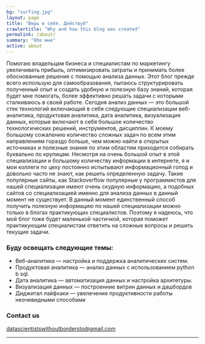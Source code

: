 ```yaml
---
bg: "surfing.jpg"
layout: page
title: "Верь в себя. Действуй"
crawlertitle: "Why and how this blog was created"
permalink: /about/
summary: "Обо мне"
active: about
---
```


Помогаю владельцам бизнеса и специалистам по маркетингу увеличивать прибыль, оптимизировать затраты и принимать более обоснованные решения с помощью анализа данных. Этот блог прежде всего использую для самообразования, пытаюсь структурировать полученный опыт и создать удобную и полезную базу знаний, которая будет мне помогать, более эффективно решать задачи с которыми сталкиваюсь в своей работе. Сегодня анализ данных — это большой стек технологий включающий в себя следующие специализации веб-аналитика, продуктовая аналитика, дата аналитика, визуализация данных, которые включают в себя большое количество технологических решений, инструментов, дисциплин. К моему большому сожалению количество сложных задач по всем этим направлениям гораздо больше, чем можно найти в открытых источниках и полезные знания по этим областям приходится собирать буквально по крупицам. Несмотря на очень большой опыт в этой специализации и большому количеству информации в интернете, я и мои коллеги по цеху постоянно испытывают информационный голод и довольно часто не знают, как решить определенную задачу. Такие популярные сайты, как Stackoverflow популярные у программистов для нашей специализации имеют очень скудную информацию, а подобных сайтов со специализацией именно для анализа данных в данный момент не существует. В данный момент единственный способ получить полезную информацию по нашей специализации можно только в блогах практикующих специалистов. Поэтому я надеюсь, что мой блог тоже будет маленькой частичкой, которая поможет практикующим специалистам ответить на сложные вопросы и решить текущие задачи.


### Буду освещать следующие темы:

* Веб-аналитика — настройка и поддержка аналитических систем. 
* Продуктовая аналитика — анализ данных с использованием python b sql. 
* Дата аналитика — автоматизация данных и настройка архитетуры.
* Визуализация данных — построенние витрин данных и дашбордов
* Диджитал лайфхаки — увелечение продуктивности работы неочевидными способами


### Contact us

[datascientistswithoutbordersto@gmail.com](mailto:datascientistswithoutbordersto@gmail.com)



----

